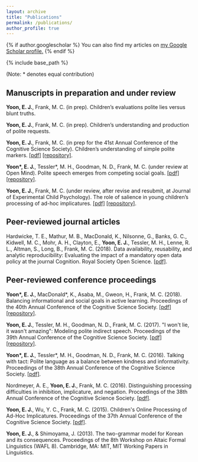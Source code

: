 ```yaml
---
layout: archive
title: "Publications"
permalink: /publications/
author_profile: true
---
```


{% if author.googlescholar %}
  You can also find my articles on <u><a href="{{author.googlescholar}}">my Google Scholar profile</a>.</u>
{% endif %}

{% include base_path %}

(Note: * denotes equal contribution)

Manuscripts in preparation and under review
----

**Yoon, E. J.**, Frank, M. C. (in prep). Children’s evaluations polite lies versus blunt truths.

**Yoon, E. J.**, Frank, M. C. (in prep). Children’s understanding and production of polite requests. 

**Yoon, E. J.**, Frank, M. C. (in prep for the 41st Annual Conference of the Cognitive Science Society). Children’s understanding of simple polite markers. [\[pdf\]](https://tinyurl.com/cogsci2019) [\[repository\]](https://github.com/ejyoon/polcon). 

**Yoon\*, E. J.**, Tessler\*, M. H., Goodman, N. D., Frank, M. C. (under review at Open Mind). Polite speech emerges from competing social goals. [\[pdf\]](https://psyarxiv.com/67ne8) [\[repository\]](https://github.com/ejyoon/polite_speaker). 

**Yoon, E. J.**, Frank, M. C. (under review, after revise and resubmit, at Journal of Experimental Child Psychology). The role of salience in young children’s processing of ad-hoc implicatures. [\[pdf\]](https://psyarxiv.com/8p67h/) [\[repository\]](https://github.com/ejyoon/simpimp_rs). 

Peer-reviewed journal articles
----
Hardwicke, T. E., Mathur, M. B., MacDonald, K., Nilsonne, G., Banks, G. C., Kidwell, M. C., Mohr, A. H., Clayton, E., **Yoon, E. J.**, Tessler, M. H., Lenne, R. L., Altman, S., Long, B., Frank, M. C. (2018). Data availability, reusability, and analytic reproducibility: Evaluating the impact of a mandatory open data policy at the journal Cognition. Royal Society Open Science. [\[pdf\]](https://royalsocietypublishing.org/doi/full/10.1098/rsos.180448).   

Peer-reviewed conference proceedings
----
**Yoon\*, E. J.**, MacDonald\*, K., Asaba, M., Gweon, H., Frank, M. C. (2018). Balancing informational and social goals in active learning. Proceedings of the 40th Annual Conference of the Cognitive Science Society. [\[pdf\]](http://langcog.stanford.edu/papers_new/yoon-macdonald-2018-cogsci.pdf) [\[repository\]](https://github.com/kemacdonald/soc-info). 

**Yoon, E. J.**, Tessler, M. H., Goodman, N. D., Frank, M. C. (2017). "I won't lie, it wasn't amazing": Modeling polite indirect speech. Proceedings of the 39th Annual Conference of the Cognitive Science Society. [\[pdf\]](http://langcog.stanford.edu/papers_new/yoon-2017-cogsci.pdf) [\[repository\]](https://github.com/ejyoon/cogsci2017). 

**Yoon\*, E. J.**, Tessler\*, M. H., Goodman, N. D., Frank, M. C. (2016). Talking with tact: Polite language as a balance between kindness and informativity. Proceedings of the 38th Annual Conference of the Cognitive Science Society. [\[pdf\]](http://langcog.stanford.edu/papers_new/yoon-2016-cogsci.pdf). 

Nordmeyer, A. E., **Yoon, E. J.**, Frank, M. C. (2016). Distinguishing processing difficulties in inhibition, implicature, and negation. Proceedings of the 38th Annual Conference of the Cognitive Science Society. [\[pdf\]](http://langcog.stanford.edu/papers_new/nordmeyer-2016-cogsci.pdf). 

**Yoon, E. J.**, Wu, Y. C., Frank, M. C. (2015). Children's Online Processing of Ad-Hoc Implicatures. Proceedings of the 37th Annual Conference of the Cognitive Science Society. [\[pdf\]](http://langcog.stanford.edu/papers/YWF_cogsci2015.pdf). 

**Yoon, E. J.**, & Shimoyama, J. (2013). The two-grammar model for Korean and its consequences. Proceedings of the 8th Workshop on Altaic Formal Linguistics (WAFL 8). Cambridge, MA: MIT, MIT Working Papers in Linguistics.

